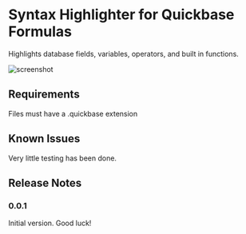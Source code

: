 # Syntax Highlighter for Quickbase Formulas

Highlights database fields, variables, operators, and built in functions.

![screenshot](https://raw.githubusercontent.com/jdklub/vscode-quickbase-formula/master/images/screenshot.png)

## Requirements

Files must have a .quickbase extension

## Known Issues

Very little testing has been done.

## Release Notes

### 0.0.1

Initial version. Good luck!